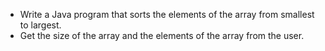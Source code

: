 * Write a Java program that sorts the elements of the array from smallest to largest.
* Get the size of the array and the elements of the array from the user.